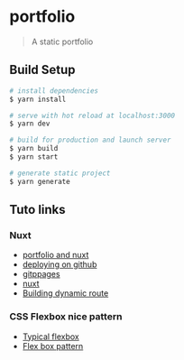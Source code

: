 # portfolio

> A static portfolio

## Build Setup

```bash
# install dependencies
$ yarn install

# serve with hot reload at localhost:3000
$ yarn dev

# build for production and launch server
$ yarn build
$ yarn start

# generate static project
$ yarn generate
```

## Tuto links

### Nuxt

- [portfolio and nuxt](https://itnext.io/building-the-ultimate-portfolio-site-with-nuxt-js-and-netlify-beautiful-blazing-fast-100-seod-102913a60cfd)
- [deploying on github](https://fr.nuxtjs.org/faq/github-pages/)
- [gitppages](https://pages.github.com/)
- [nuxt](https://fr.nuxtjs.org/guide/directory-structure)
- [Building dynamic route](https://css-tricks.com/creating-dynamic-routes-in-a-nuxt-application/)

### CSS Flexbox nice pattern

- [Typical flexbox](https://developer.mozilla.org/en-US/docs/Web/CSS/CSS_Flexible_Box_Layout/Typical_Use_Cases_of_Flexbox)
- [Flex box pattern](https://tobiasahlin.com/blog/common-flexbox-patterns/)
